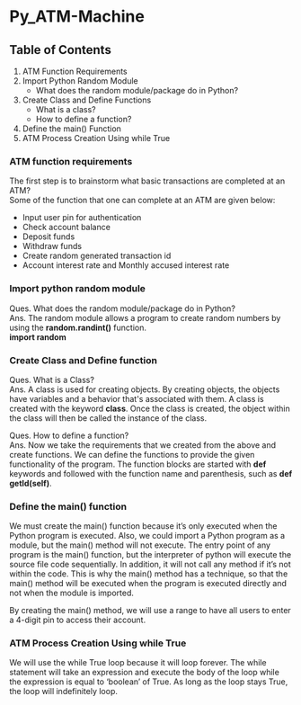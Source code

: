 # Py_ATM-Machine

## Table of Contents
<ol>
<li>ATM Function Requirements</li>
<li>Import Python Random Module
<ul>
<li>What does the random module/package do in Python?</li>
</ul>
</li>
<li>Create Class and Define Functions
<ul>
<li>What is a class?</li>
<li>How to define a function?</li>
</ul>
</li>
<li>Define the main() Function</li>
<li>ATM Process Creation Using while True</li>
</ol>

### ATM function requirements
The first step is to brainstorm what basic transactions are completed at an ATM?<br>
Some of the function that one can complete at an ATM are given below:<br>
<ul>
<li>Input user pin for authentication</li>
<li>Check account balance</li>
<li>Deposit funds</li>
<li>Withdraw funds</li>
<li>Create random generated transaction id</li>
<li>Account interest rate and Monthly accused interest rate</li>
</ul>

### Import python random module
Ques. What does the random module/package do in Python?<br>
Ans. The random module allows a program to create random numbers by using the <b>random.randint()</b> function.<br>
<b>import random</b>

### Create Class and Define function
Ques. What is a Class?<br>
Ans. A class is used for creating objects. By creating objects, the objects have variables and a behavior that's associated with them. 
A class is created with the keyword <b>class</b>. Once the class is created, the object within the class will then be called the instance of the class.<br>

Ques. How to define a function?<br>
Ans. Now we take the requirements that we created from the above and create functions. We can define the functions to provide the given functionality of the program. 
The function blocks are started with <b>def</b> keywords and followed with the function name and parenthesis, such as <b>def getId(self)</b>.<br>


### Define the main() function
We must create the main() function because it’s only executed when the Python program is executed. Also, we could import a Python program as a module, 
but the main() method will not execute. The entry point of any program is the main() function, but the interpreter of python will execute the source file code sequentially. 
In addition, it will not call any method if it’s not within the code. This is why the main() method has a technique, 
so that the main() method will be executed when the program is executed directly and not when the module is imported.<br>

By creating the main() method, we will use a range to have all users to enter a 4-digit pin to access their account.

### ATM Process Creation Using while True
We will use the while True loop because it will loop forever. 
The while statement will take an expression and execute the body of the loop while the expression is equal to ‘boolean’ of True.
As long as the loop stays True, the loop will indefinitely loop.


















